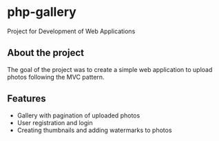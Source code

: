 # php-gallery
Project for Development of Web Applications

## About the project
The goal of the project was to create a simple
web application to upload photos following the MVC pattern.

## Features
* Gallery with pagination of uploaded photos
* User registration and login
* Creating thumbnails and adding watermarks to photos
